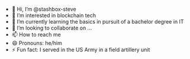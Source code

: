 - 👋 Hi, I’m @stashbox-steve
- 👀 I’m interested in blockchain tech
- 🌱 I’m currently learning the basics in pursuit of a bachelor degree in IT
- 💞️ I’m looking to collaborate on ...
- 📫 How to reach me 
- 😄 Pronouns: he/him
- ⚡ Fun fact: I served in the US Army in a field artillery unit

<!---
stashbox-steve/stashbox-steve is a ✨ special ✨ repository because its `README.md` (this file) appears on your GitHub profile.
You can click the Preview link to take a look at your changes.
--->
